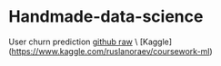# Handmade-data-science
User churn prediction [github raw](https://github.com/RuslanOraev/handmade-data-science/raw/main/notebooks/courseworks/Coursework_ML.ipynb) \ [Kaggle] (https://www.kaggle.com/ruslanoraev/coursework-ml)
